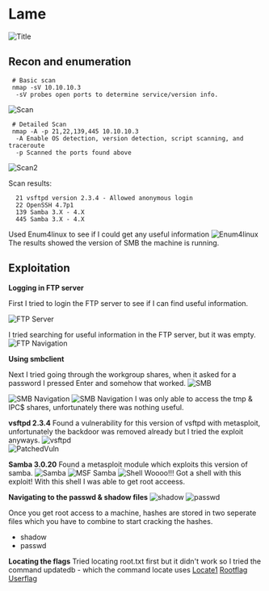 # Lame
![Title](https://user-images.githubusercontent.com/58709386/82748772-6a57a380-9d59-11ea-8b91-5c7f8747c5ff.png)




## Recon and enumeration


     # Basic scan
     nmap -sV 10.10.10.3
      -sV probes open ports to determine service/version info.   
![Scan](https://user-images.githubusercontent.com/58709386/82747935-c539cc80-9d52-11ea-8b85-a243ad446526.png)


     # Detailed Scan
     nmap -A -p 21,22,139,445 10.10.10.3
      -A Enable OS detection, version detection, script scanning, and traceroute
      -p Scanned the ports found above    
![Scan2](https://user-images.githubusercontent.com/58709386/82747934-c4a13600-9d52-11ea-9acc-983c47ee2df7.png)

 

Scan results:

      21 vsftpd version 2.3.4 - Allowed anonymous login
      22 OpenSSH 4.7p1
      139 Samba 3.X - 4.X
      445 Samba 3.X - 4.X

Used Enum4linux to see if I could get any useful information
![Enum4linux](https://user-images.githubusercontent.com/58709386/82747945-c79c2680-9d52-11ea-9ac6-c7279255d08d.png)
The results showed the version of SMB the machine is running.      
      
## Exploitation   
**Logging in FTP server**
 
 First I tried to login the FTP server to see if I can find useful information. 

 
 
 ![FTP Server](https://user-images.githubusercontent.com/58709386/82747929-c3700900-9d52-11ea-96e1-0e8aeb835b01.png)



 I tried searching for useful information in the FTP server, but it was empty.
 ![FTP Navigation](https://user-images.githubusercontent.com/58709386/82747928-c3700900-9d52-11ea-8e1b-d4d6bd5cf7e1.png)
 
 
 
**Using smbclient**

Next I tried going through the workgroup shares, when it asked for a password I pressed Enter and somehow that worked. 
 ![SMB](https://user-images.githubusercontent.com/58709386/82747932-c4a13600-9d52-11ea-8871-1495dd31eabf.png)
 


![SMB Navigation](https://user-images.githubusercontent.com/58709386/82747931-c4089f80-9d52-11ea-9b9b-d09c06f1103f.png)
![SMB Navigation](https://user-images.githubusercontent.com/58709386/82747930-c3700900-9d52-11ea-8d55-e69b59531ebb.png)
I was only able to access the tmp & IPC$ shares, unfortunately there was nothing useful.
 
 
 
 
 **vsftpd 2.3.4**
Found a vulnerability for this version of vsftpd with metasploit, unfortunately the backdoor was removed already but I tried the exploit anyways.
 ![vsftpd](https://user-images.githubusercontent.com/58709386/82747927-c2d77280-9d52-11ea-8d4e-3061ef612f96.png)    
 ![PatchedVuln](https://user-images.githubusercontent.com/58709386/82747946-c79c2680-9d52-11ea-830a-f1be95de094a.png)
 
 
 **Samba 3.0.20**
Found a metasploit module which exploits this version of samba.
 ![Samba](https://user-images.githubusercontent.com/58709386/82747944-c7039000-9d52-11ea-8581-75a5a1ccf56e.png)
 ![MSF Samba](https://user-images.githubusercontent.com/58709386/82747943-c7039000-9d52-11ea-9e25-ae4d839d2875.png)
 ![Shell](https://user-images.githubusercontent.com/58709386/82747942-c66af980-9d52-11ea-864c-91fd7e49962e.png)
Woooo!!! Got a shell with this exploit! With this shell I was able to get root acceess. 

**Navigating to the passwd & shadow files**
![shadow](https://user-images.githubusercontent.com/58709386/82747937-c5d26300-9d52-11ea-8130-0ec7468d01a2.png)
![passwd](https://user-images.githubusercontent.com/58709386/82747936-c539cc80-9d52-11ea-9b47-cab1c61c3613.png)

Once you get root access to a machine, hashes are stored in two seperate files which you have to combine to start cracking the hashes.
 - shadow
 - passwd


**Locating the flags**
Tried locating root.txt first but it didn't work so I tried the command updatedb - which the command locate uses
[Locate1](https://user-images.githubusercontent.com/58709386/82747941-c66af980-9d52-11ea-9f8e-ddbf7a6cf3c2.png)
[Rootflag](https://user-images.githubusercontent.com/58709386/82747940-c66af980-9d52-11ea-89a2-d361491f7939.png)
[Userflag](https://user-images.githubusercontent.com/58709386/82747938-c5d26300-9d52-11ea-9984-cad3c3fa014d.png)

